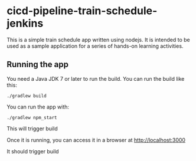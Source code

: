 # cicd-pipeline-train-schedule-jenkins

This is a simple train schedule app written using nodejs. It is intended to be used as a sample application for a series of hands-on learning activities.

## Running the app

You need a Java JDK 7 or later to run the build. You can run the build like this:

    ./gradlew build

You can run the app with:

    ./gradlew npm_start
    
    
This will trigger build

Once it is running, you can access it in a browser at [http://localhost:3000](http://localhost:3000)

It should trigger build
